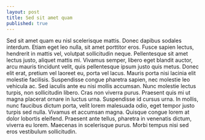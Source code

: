 ```yaml
---
layout: post
title: Sed sit amet quam
published: true
---
```


Sed sit amet quam eu nisl scelerisque mattis. Donec dapibus sodales interdum. Etiam eget leo nulla, sit amet porttitor eros. Fusce sapien lectus, hendrerit in mattis vel, volutpat sollicitudin neque. Pellentesque sit amet lectus justo, aliquet mattis mi. Vivamus semper, libero eget blandit auctor, arcu mauris tincidunt velit, quis pellentesque ipsum justo quis metus. Donec elit erat, pretium vel laoreet eu, porta vel lacus. Mauris porta nisi lacinia elit molestie facilisis. Suspendisse congue pharetra sapien, nec molestie leo vehicula ac. Sed iaculis ante eu nisi mollis accumsan. Nunc molestie lectus turpis, non sollicitudin libero. Cras non viverra purus. Praesent quis mi ut magna placerat ornare in luctus urna. Suspendisse id cursus urna. In mollis, nunc faucibus dictum porta, velit lorem malesuada odio, eget tempor justo turpis sed nulla. Vivamus et accumsan magna. Quisque congue lorem at dolor lobortis eleifend. Praesent ante tellus, pharetra in venenatis dictum, viverra eu lorem. Maecenas in scelerisque purus. Morbi tempus nisi sed eros vestibulum sollicitudin.

